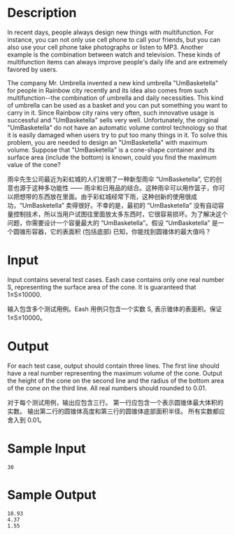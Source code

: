 # Description

In recent days, people always design new things with multifunction. For instance, you can not only use cell phone to call your friends, but you can also use your cell phone take photographs or listen to MP3. Another example is the combination between watch and television. These kinds of multifunction items can always improve people's daily life and are extremely favored by users.

The company Mr. Umbrella invented a new kind umbrella "UmBasketella" for people in Rainbow city recently and its idea also comes from such multifunction--the combination of umbrella and daily necessities. This kind of umbrella can be used as a basket and you can put something you want to carry in it. Since Rainbow city rains very often, such innovative usage is successful and "UmBasketella" sells very well. Unfortunately, the original "UmBasketella" do not have an automatic volume control technology so that it is easily damaged when users try to put too many things in it. To solve this problem, you are needed to design an "UmBasketella" with maximum volume. Suppose that "UmBasketella" is a cone-shape container and its surface area (include the bottom) is known, could you find the maximum value of the cone?

雨伞先生公司最近为彩虹城的人们发明了一种新型雨伞 “UmBasketella”, 它的创意也源于这种多功能性 —— 雨伞和日用品的结合。这种雨伞可以用作篮子，你可以把想带的东西放在里面。由于彩虹城经常下雨，这种创新的使用很成功，“UmBasketella” 卖得很好。不幸的是，最初的 “UmBasketella” 没有自动容量控制技术，所以当用户试图往里面放太多东西时，它很容易损坏。为了解决这个问题，你需要设计一个容量最大的 “UmBasketella”。假设 “UmBasketella” 是一个圆锥形容器，它的表面积 (包括底部) 已知，你能找到圆锥体的最大值吗？

# Input

Input contains several test cases. Eash case contains only one real number S, representing the surface area of the cone. It is guaranteed that 1≤S≤10000.

输入包含多个测试用例。Eash 用例只包含一个实数 S, 表示锥体的表面积。保证 1≤S≤10000。

# Output

For each test case, output should contain three lines.
The first line should have a real number representing the maximum volume of the cone.
Output the height of the cone on the second line and the radius of the bottom area of the cone on the third line.
All real numbers should rounded to 0.01.

对于每个测试用例，输出应包含三行。
第一行应包含一个表示圆锥体最大体积的实数。
输出第二行的圆锥体高度和第三行的圆锥体底部面积半径。
所有实数都应舍入到 0.01。

# Sample Input
```
30
```
# Sample Output
```
10.93
4.37
1.55
```